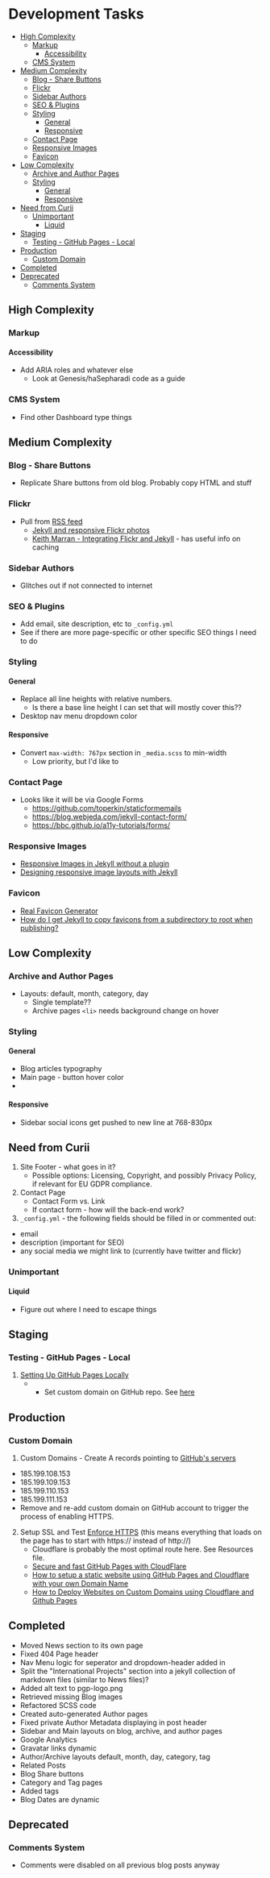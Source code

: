 # Development Tasks

<!-- MarkdownTOC -->

* [High Complexity](#high-complexity)
  * [Markup](#markup)
    * [Accessibility](#accessibility)
  * [CMS System](#cms-system)
* [Medium Complexity](#medium-complexity)
  * [Blog - Share Buttons](#blog---share-buttons)
  * [Flickr](#flickr)
  * [Sidebar Authors](#sidebar-authors)
  * [SEO & Plugins](#seo--plugins)
  * [Styling](#styling)
    * [General](#general)
    * [Responsive](#responsive)
  * [Contact Page](#contact-page)
  * [Responsive Images](#responsive-images)
  * [Favicon](#favicon)
* [Low Complexity](#low-complexity)
  * [Archive and Author Pages](#archive-and-author-pages)
  * [Styling](#styling-1)
    * [General](#general-1)
    * [Responsive](#responsive-1)
* [Need from Curii](#need-from-curii)
  * [Unimportant](#unimportant)
    * [Liquid](#liquid)
* [Staging](#staging)
  * [Testing - GitHub Pages - Local](#testing---github-pages---local)
* [Production](#production)
  * [Custom Domain](#custom-domain)
* [Completed](#completed)
* [Deprecated](#deprecated)
  * [Comments System](#comments-system)

<!-- /MarkdownTOC -->


<a id="high-complexity"></a>
## High Complexity

<a id="markup"></a>
### Markup

<a id="accessibility"></a>
#### Accessibility

* Add ARIA roles and whatever else
  * Look at Genesis/haSepharadi code as a guide

<a id="cms-system"></a>
### CMS System

* Find other Dashboard type things

<a id="medium-complexity"></a>
## Medium Complexity

<a id="blog---share-buttons"></a>
### Blog - Share Buttons

* Replicate Share buttons from old blog. Probably copy HTML and stuff

<a id="flickr"></a>
### Flickr

* Pull from [RSS feed](https://api.flickr.com/services/feeds/photos_public.gne?id=78213110@N06&lang=en-us&format=rss_200)
  * [Jekyll and responsive Flickr photos](https://heipei.io/2016/05/28/jekyll-and-responsive-flickr-photos/)
  * [Keith Marran - Integrating Flickr and Jekyll](http://www.marran.com/tech/integrating-flickr-and-jekyll) - has useful info on caching

<a id="sidebar-authors"></a>
### Sidebar Authors

* Glitches out if not connected to internet

<a id="seo--plugins"></a>
### SEO & Plugins

* Add email, site description, etc to `_config.yml`
* See if there are more page-specific or other specific SEO things I need to do

<a id="styling"></a>
### Styling

<a id="general"></a>
#### General

* Replace all line heights with relative numbers.
  * Is there a base line height I can set that will mostly cover this??
* Desktop nav menu dropdown color

<a id="responsive"></a>
#### Responsive

* Convert `max-width: 767px` section in `_media.scss` to min-width
  * Low priority, but I'd like to

<a id="contact-page"></a>
### Contact Page

* Looks like it will be via Google Forms
  * https://github.com/toperkin/staticformemails
  * https://blog.webjeda.com/jekyll-contact-form/
  * https://bbc.github.io/a11y-tutorials/forms/

<a id="responsive-images"></a>
### Responsive Images
* [Responsive Images in Jekyll without a plugin](https://benseymour.com/2017/03/02/Responsive-Images-in-Jekyll-without-a-plugin)
* [Designing responsive image layouts with Jekyll](https://www.lizheidner.com/front-end/responsive-images/)

<a id="favicon"></a>
### Favicon

* [Real Favicon Generator](https://realfavicongenerator.net/)
* [How do I get Jekyll to copy favicons from a subdirectory to root when publishing?](https://stackoverflow.com/questions/52223620/how-do-i-get-jekyll-to-copy-favicons-from-a-subdirectory-to-root-when-publishing)

<a id="low-complexity"></a>
## Low Complexity

<a id="archive-and-author-pages"></a>
### Archive and Author Pages

* Layouts: default, month, category, day
  * Single template??
  * Archive pages `<li>` needs background change on hover

<a id="styling-1"></a>
### Styling

<a id="general-1"></a>
#### General

* Blog articles typography
* Main page - button hover color
*

<a id="responsive-1"></a>
#### Responsive

* Sidebar social icons get pushed to new line at 768-830px

<a id="need-from-curii"></a>
## Need from Curii

1. Site Footer - what goes in it?
    * Possible options: Licensing, Copyright, and possibly Privacy Policy, if relevant for EU GDPR compliance.
2. Contact Page
    * Contact Form vs. Link
    * If contact form - how will the back-end work?
3. `_config.yml` - the following fields should be filled in or commented out:
  * email
  * description (important for SEO)
  * any social media we might link to (currently have twitter and flickr)

<a id="unimportant"></a>
### Unimportant

<a id="liquid"></a>
#### Liquid

* Figure out where I need to escape things

<a id="staging"></a>
## Staging

<a id="testing---github-pages---local"></a>
### Testing - GitHub Pages - Local
1. [Setting Up GitHub Pages Locally](https://help.github.com/en/articles/setting-up-your-github-pages-site-locally-with-jekyll#keeping-your-site-up-to-date-with-the-github-pages-gem)
    * * Set custom domain on GitHub repo. See [here](https://help.github.com/en/articles/adding-or-removing-a-custom-domain-for-your-github-pages-site)


<a id="production"></a>
## Production

<a id="custom-domain"></a>
### Custom Domain

1. Custom Domains - Create A records pointing to [GitHub's servers](https://help.github.com/en/articles/setting-up-an-apex-domain#configuring-a-records-with-your-dns-provider)
  * 185.199.108.153
  * 185.199.109.153
  * 185.199.110.153
  * 185.199.111.153
* Remove and re-add custom domain on GitHub account to trigger the process of enabling HTTPS.
2. Setup SSL and Test [Enforce HTTPS](https://help.github.com/en/articles/securing-your-github-pages-site-with-https) (this means everything that loads on the page has to start with https:// instead of http://)
    * Cloudflare is probably the most optimal route here. See Resources file.
    * [Secure and fast GitHub Pages with CloudFlare](https://blog.cloudflare.com/secure-and-fast-github-pages-with-cloudflare/)
    * [How to setup a static website using GitHub Pages and Cloudflare with your own Domain Name](https://www.codementor.io/landonpatmore/how-to-setup-a-static-website-using-github-pages-and-cloudflare-with-your-own-domain-name-jb99nbuoe)
    * [How to Deploy Websites on Custom Domains using Cloudflare and Github Pages](https://medium.com/crowdbotics/annie-azana-how-to-deploy-websites-using-cloudflare-and-github-pages-c415c55fea36)

<a id="completed"></a>
## Completed

* Moved News section to its own page
* Fixed 404 Page header
* Nav Menu logic for seperator and dropdown-header added in
* Split the "International Projects" section into a jekyll collection of markdown files (similar to News files)?
* Added alt text to pgp-logo.png
* Retrieved missing Blog images
* Refactored SCSS code
* Created auto-generated Author pages
* Fixed private Author Metadata displaying in post header
* Sidebar and Main layouts on blog, archive, and author pages
* Google Analytics
* Gravatar links dynamic
* Author/Archive layouts default, month, day, category, tag
* Related Posts
* Blog Share buttons
* Category and Tag pages
* Added <time> tags
* Blog Dates are dynamic
<a id="deprecated"></a>
## Deprecated

<a id="comments-system"></a>
### Comments System

* Comments were disabled on all previous blog posts anyway
